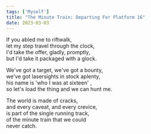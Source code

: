 ```yaml
---
tags: ['Myself']
title: "The Minute Train: Departing For Platform 16"
date: 2023-03-03
---
```


If you abled me to riftwalk,  
let my step travel through the clock,  
I'd take the offer, gladly, promptly,  
but I'd take it packaged with a glock.

We've got a target, we've got a bounty,  
we've got lasersights in stock aplenty,  
his name is 'who I was at sixteen' ,  
so let's load the thing and we can hunt me.

The world is made of cracks,  
and every caveat, and every crevice,  
is part of the single running track,  
of the minute train that we could  
never catch.  
